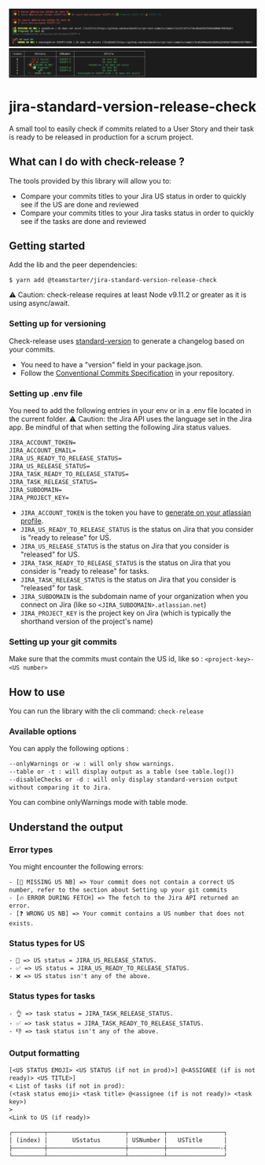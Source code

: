 ![Illustration](assets/jira-standard-version-release-check-1.png)
![Illustration tab](assets/jira-standard-version-release-check-2.png)

# jira-standard-version-release-check

A small tool to easily check if commits related to a User Story and their task is ready to be released in production for a scrum project.

## What can I do with check-release ?

The tools provided by this library will allow you to:

- Compare your commits titles to your Jira US status in order to quickly see if the US are done and reviewed
- Compare your commits titles to your Jira tasks status in order to quickly see if the tasks are done and reviewed

## Getting started

Add the lib and the peer dependencies:

```
$ yarn add @teamstarter/jira-standard-version-release-check
```

⚠️ Caution: check-release requires at least Node v9.11.2 or greater as it is using async/await.

### Setting up for versioning

Check-release uses [standard-version](https://www.npmjs.com/package/standard-version) to generate a changelog based on your commits.

- You need to have a "version" field in your package.json.
- Follow the [Conventional Commits Specification](http://www.conventionalcommits.org) in your repository.

### Setting up .env file

You need to add the following entries in your env or in a .env file located in the current folder.
⚠️ Caution: the Jira API uses the language set in the Jira app. Be mindful of that when setting the following Jira status values.

```
JIRA_ACCOUNT_TOKEN=
JIRA_ACCOUNT_EMAIL=
JIRA_US_READY_TO_RELEASE_STATUS=
JIRA_US_RELEASE_STATUS=
JIRA_TASK_READY_TO_RELEASE_STATUS=
JIRA_TASK_RELEASE_STATUS=
JIRA_SUBDOMAIN=
JIRA_PROJECT_KEY=
```

- `JIRA_ACCOUNT_TOKEN` is the token you have to [generate on your atlassian profile](https://support.atlassian.com/atlassian-account/docs/manage-api-tokens-for-your-atlassian-account/#Create-an-API-token).
- `JIRA_US_READY_TO_RELEASE_STATUS` is the status on Jira that you consider is "ready to release" for US.
- `JIRA_US_RELEASE_STATUS` is the status on Jira that you consider is "released" for US.
- `JIRA_TASK_READY_TO_RELEASE_STATUS` is the status on Jira that you consider is "ready to release" for tasks.
- `JIRA_TASK_RELEASE_STATUS` is the status on Jira that you consider is "released" for task.
- `JIRA_SUBDOMAIN` is the subdomain name of your organization when you connect on Jira (like so `<JIRA_SUBDOMAIN>.atlassian.net`)
- `JIRA_PROJECT_KEY` is the project key on Jira (which is typically the shorthand version of the project's name)

### Setting up your git commits

Make sure that the commits must contain the US id, like so : `<project-key>-<US number>`

## How to use

You can run the library with the cli command: `check-release`

### Available options

You can apply the following options :

```
--onlyWarnings or -w : will only show warnings.
--table or -t : will display output as a table (see table.log())
--disableChecks or -d : will only display standard-version output without comparing it to Jira.
```

You can combine onlyWarnings mode with table mode.

## Understand the output

### Error types

You might encounter the following errors:

    - [🚨 MISSING US NB] => Your commit does not contain a correct US number, refer to the section about Setting up your git commits
    - [🔥 ERROR DURING FETCH] => The fetch to the Jira API returned an error.
    - [❓ WRONG US NB] => Your commit contains a US number that does not exists.

### Status types for US

    - 🚀 => US status = JIRA_US_RELEASE_STATUS.
    - ✅ => US status = JIRA_US_READY_TO_RELEASE_STATUS.
    - ❌ => US status isn't any of the above.

### Status types for tasks

    - 👌 => task status = JIRA_TASK_RELEASE_STATUS.
    - ✅ => task status = JIRA_TASK_READY_TO_RELEASE_STATUS.
    - 👎 => task status isn't any of the above.

### Output formatting

```
[<US STATUS EMOJI> <US STATUS (if not in prod)>] @<ASSIGNEE (if is not ready)> <US TITLE>]
< List of tasks (if not in prod):
(<task status emoji> <task title> @<assignee (if is not ready)> <task key>)
>
<Link to US (if ready)>
```

```
┌─────────┬──────────────────────┬──────────┬────────────────┐
│ (index) │       USstatus       │ USNumber │   USTitle      │
├─────────┼──────────────────────┼──────────┼───────────────-┤
└─────────┴──────────────────────┴──────────┴────────────────┘
```
